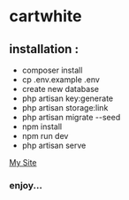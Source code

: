 # cartwhite

## installation :

- composer install
- cp .env.example .env 
- create new database
- php artisan key:generate
- php artisan storage:link
- php artisan migrate --seed
- npm install
- npm run dev
- php artisan serve

<a href='https://alijumaan.com'>My Site</a>
### enjoy...

